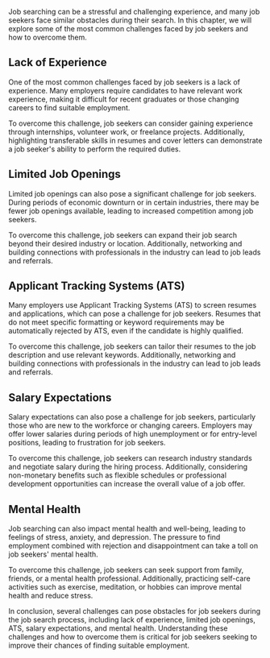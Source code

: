 
Job searching can be a stressful and challenging experience, and many job seekers face similar obstacles during their search. In this chapter, we will explore some of the most common challenges faced by job seekers and how to overcome them.

Lack of Experience
------------------

One of the most common challenges faced by job seekers is a lack of experience. Many employers require candidates to have relevant work experience, making it difficult for recent graduates or those changing careers to find suitable employment.

To overcome this challenge, job seekers can consider gaining experience through internships, volunteer work, or freelance projects. Additionally, highlighting transferable skills in resumes and cover letters can demonstrate a job seeker's ability to perform the required duties.

Limited Job Openings
--------------------

Limited job openings can also pose a significant challenge for job seekers. During periods of economic downturn or in certain industries, there may be fewer job openings available, leading to increased competition among job seekers.

To overcome this challenge, job seekers can expand their job search beyond their desired industry or location. Additionally, networking and building connections with professionals in the industry can lead to job leads and referrals.

Applicant Tracking Systems (ATS)
--------------------------------

Many employers use Applicant Tracking Systems (ATS) to screen resumes and applications, which can pose a challenge for job seekers. Resumes that do not meet specific formatting or keyword requirements may be automatically rejected by ATS, even if the candidate is highly qualified.

To overcome this challenge, job seekers can tailor their resumes to the job description and use relevant keywords. Additionally, networking and building connections with professionals in the industry can lead to job leads and referrals.

Salary Expectations
-------------------

Salary expectations can also pose a challenge for job seekers, particularly those who are new to the workforce or changing careers. Employers may offer lower salaries during periods of high unemployment or for entry-level positions, leading to frustration for job seekers.

To overcome this challenge, job seekers can research industry standards and negotiate salary during the hiring process. Additionally, considering non-monetary benefits such as flexible schedules or professional development opportunities can increase the overall value of a job offer.

Mental Health
-------------

Job searching can also impact mental health and well-being, leading to feelings of stress, anxiety, and depression. The pressure to find employment combined with rejection and disappointment can take a toll on job seekers' mental health.

To overcome this challenge, job seekers can seek support from family, friends, or a mental health professional. Additionally, practicing self-care activities such as exercise, meditation, or hobbies can improve mental health and reduce stress.

In conclusion, several challenges can pose obstacles for job seekers during the job search process, including lack of experience, limited job openings, ATS, salary expectations, and mental health. Understanding these challenges and how to overcome them is critical for job seekers seeking to improve their chances of finding suitable employment.
